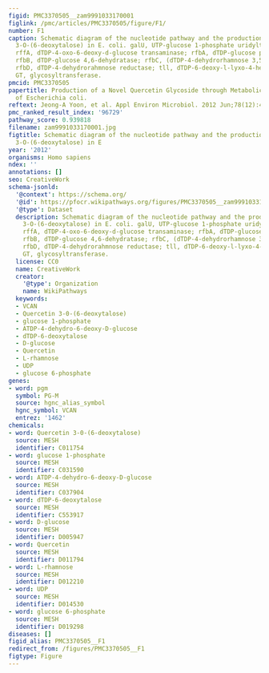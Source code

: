 ```yaml
---
figid: PMC3370505__zam9991033170001
figlink: /pmc/articles/PMC3370505/figure/F1/
number: F1
caption: Schematic diagram of the nucleotide pathway and the production of quercetin
  3-O-(6-deoxytalose) in E. coli. galU, UTP-glucose 1-phosphate uridyltransferase;
  rffA, dTDP-4-oxo-6-deoxy-d-glucose transaminase; rfbA, dTDP-glucose pyrophosphorylase;
  rfbB, dTDP-glucose 4,6-dehydratase; rfbC, (dTDP-4-dehydrorhamnose 3,5-epimerase;
  rfbD, dTDP-4-dehydrorahmnose reductase; tll, dTDP-6-deoxy-l-lyxo-4-hexulose reductase;
  GT, glycosyltransferase.
pmcid: PMC3370505
papertitle: Production of a Novel Quercetin Glycoside through Metabolic Engineering
  of Escherichia coli.
reftext: Jeong-A Yoon, et al. Appl Environ Microbiol. 2012 Jun;78(12):4256-4262.
pmc_ranked_result_index: '96729'
pathway_score: 0.939818
filename: zam9991033170001.jpg
figtitle: Schematic diagram of the nucleotide pathway and the production of quercetin
  3-O-(6-deoxytalose) in E
year: '2012'
organisms: Homo sapiens
ndex: ''
annotations: []
seo: CreativeWork
schema-jsonld:
  '@context': https://schema.org/
  '@id': https://pfocr.wikipathways.org/figures/PMC3370505__zam9991033170001.html
  '@type': Dataset
  description: Schematic diagram of the nucleotide pathway and the production of quercetin
    3-O-(6-deoxytalose) in E. coli. galU, UTP-glucose 1-phosphate uridyltransferase;
    rffA, dTDP-4-oxo-6-deoxy-d-glucose transaminase; rfbA, dTDP-glucose pyrophosphorylase;
    rfbB, dTDP-glucose 4,6-dehydratase; rfbC, (dTDP-4-dehydrorhamnose 3,5-epimerase;
    rfbD, dTDP-4-dehydrorahmnose reductase; tll, dTDP-6-deoxy-l-lyxo-4-hexulose reductase;
    GT, glycosyltransferase.
  license: CC0
  name: CreativeWork
  creator:
    '@type': Organization
    name: WikiPathways
  keywords:
  - VCAN
  - Quercetin 3-0-(6-deoxytalose)
  - glucose 1-phosphate
  - ATDP-4-dehydro-6-deoxy-D-glucose
  - dTDP-6-deoxytalose
  - D-glucose
  - Quercetin
  - L-rhamnose
  - UDP
  - glucose 6-phosphate
genes:
- word: pgm
  symbol: PG-M
  source: hgnc_alias_symbol
  hgnc_symbol: VCAN
  entrez: '1462'
chemicals:
- word: Quercetin 3-0-(6-deoxytalose)
  source: MESH
  identifier: C011754
- word: glucose 1-phosphate
  source: MESH
  identifier: C031590
- word: ATDP-4-dehydro-6-deoxy-D-glucose
  source: MESH
  identifier: C037904
- word: dTDP-6-deoxytalose
  source: MESH
  identifier: C553917
- word: D-glucose
  source: MESH
  identifier: D005947
- word: Quercetin
  source: MESH
  identifier: D011794
- word: L-rhamnose
  source: MESH
  identifier: D012210
- word: UDP
  source: MESH
  identifier: D014530
- word: glucose 6-phosphate
  source: MESH
  identifier: D019298
diseases: []
figid_alias: PMC3370505__F1
redirect_from: /figures/PMC3370505__F1
figtype: Figure
---
```


